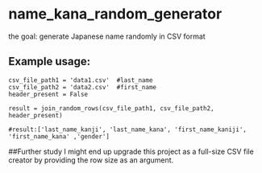 # name_kana_random_generator
the goal: generate Japanese name randomly in CSV format

## Example usage:
```
csv_file_path1 = 'data1.csv'  #last_name 
csv_file_path2 = 'data2.csv'  #first_name
header_present = False

result = join_random_rows(csv_file_path1, csv_file_path2, header_present)

#result:['last_name_kanji', 'last_name_kana', 'first_name_kaniji', 'first_name_kana' ,'gender']
```

##Further study
I might end up upgrade this project as a full-size CSV file creator by providing the row size as an argument.
